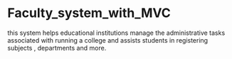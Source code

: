 # Faculty_system_with_MVC
this system helps educational institutions manage the administrative tasks associated with running a college and assists students in registering subjects , departments and more.
